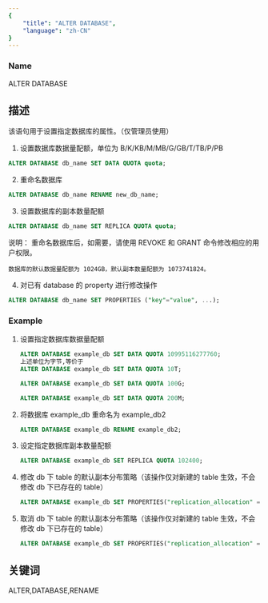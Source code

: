 ```yaml
---
{
    "title": "ALTER DATABASE",
    "language": "zh-CN"
}
---
```


<!--
Licensed to the Apache Software Foundation (ASF) under one
or more contributor license agreements.  See the NOTICE file
distributed with this work for additional information
regarding copyright ownership.  The ASF licenses this file
to you under the Apache License, Version 2.0 (the
"License"); you may not use this file except in compliance
with the License.  You may obtain a copy of the License at

  http://www.apache.org/licenses/LICENSE-2.0

Unless required by applicable law or agreed to in writing,
software distributed under the License is distributed on an
"AS IS" BASIS, WITHOUT WARRANTIES OR CONDITIONS OF ANY
KIND, either express or implied.  See the License for the
specific language governing permissions and limitations
under the License.
-->

### Name

ALTER DATABASE

## 描述

该语句用于设置指定数据库的属性。（仅管理员使用）


1) 设置数据库数据量配额，单位为 B/K/KB/M/MB/G/GB/T/TB/P/PB


```sql
ALTER DATABASE db_name SET DATA QUOTA quota;
```

2) 重命名数据库

```sql
ALTER DATABASE db_name RENAME new_db_name;
```

3) 设置数据库的副本数量配额

```sql
ALTER DATABASE db_name SET REPLICA QUOTA quota; 
```

说明：
    重命名数据库后，如需要，请使用 REVOKE 和 GRANT 命令修改相应的用户权限。

    数据库的默认数据量配额为 1024GB，默认副本数量配额为 1073741824。

4) 对已有 database 的 property 进行修改操作

```sql
ALTER DATABASE db_name SET PROPERTIES ("key"="value", ...); 
```

### Example

1. 设置指定数据库数据量配额

    ```sql
    ALTER DATABASE example_db SET DATA QUOTA 10995116277760;
    上述单位为字节,等价于
    ALTER DATABASE example_db SET DATA QUOTA 10T;

    ALTER DATABASE example_db SET DATA QUOTA 100G;

    ALTER DATABASE example_db SET DATA QUOTA 200M;
    ```

2. 将数据库 example_db 重命名为 example_db2

    ```sql
    ALTER DATABASE example_db RENAME example_db2;
    ```

3. 设定指定数据库副本数量配额

    ```sql
    ALTER DATABASE example_db SET REPLICA QUOTA 102400;
    ```

4. 修改 db 下 table 的默认副本分布策略（该操作仅对新建的 table 生效，不会修改 db 下已存在的 table）

    ```sql
    ALTER DATABASE example_db SET PROPERTIES("replication_allocation" = "tag.location.default:2");
    ```


5. 取消 db 下 table 的默认副本分布策略（该操作仅对新建的 table 生效，不会修改 db 下已存在的 table）

    ```sql
    ALTER DATABASE example_db SET PROPERTIES("replication_allocation" = "");
    ```

## 关键词


ALTER,DATABASE,RENAME



